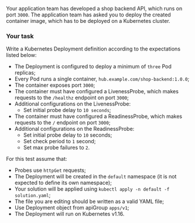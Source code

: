 Your application team has developed a shop backend API, which runs on port `3000`.
The application team has asked you to deploy the created container image, which has to be deployed on a Kubernetes cluster.

### Your task
Write a Kubernetes Deployment definition according to the expectations listed below:
* The Deployment is configured to deploy a minimum of `three` Pod replicas;
* Every Pod runs a single container, `hub.example.com/shop-backend:1.0.0`;
* The container exposes port `3000`;
* The container must have configured a LivenessProbe, which makes requests to the `/healthz` endpoint on port `3000`;
* Additional configurations on the LivenessProbe:
    * Set initial probe delay to `10 seconds`;
* The container must have configured a ReadinessProbe, which makes requests to the `/` endpoint on port `3000`;
* Additional configurations on the ReadinessProbe:
    * Set initial probe delay to `10` seconds;
    * Set check period to `1` second;
    * Set max probe failures to `2`.

For this test assume that:
* Probes use `httpGet` requests;
* The Deployment will be created in the `default` namespace (it is not expected to define its own namespace);
* Your solution will be applied using `kubectl apply -n default -f solution.yaml`;
* The file you are editing should be written as a valid YAML file;
* Use Deployment object from apiGroup `apps/v1`;
* The Deployment will run on Kubernetes v1.16.
